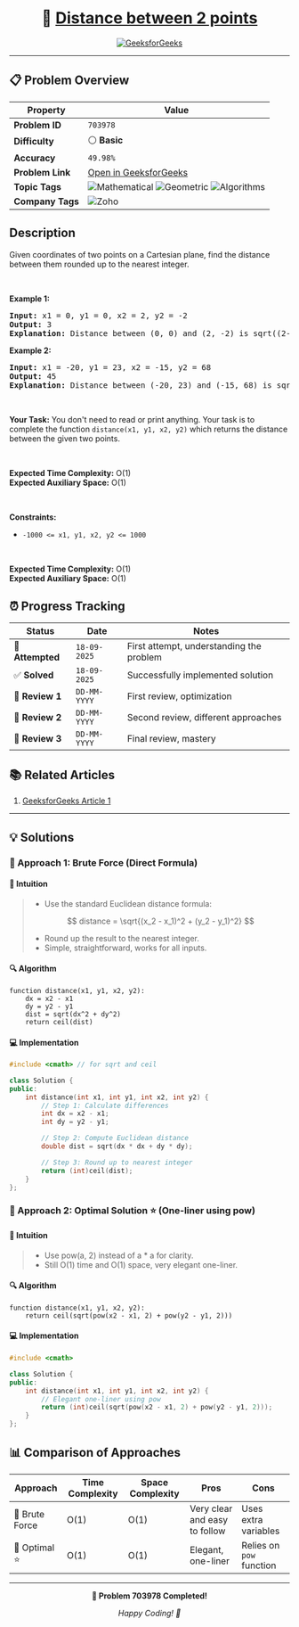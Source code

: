 <div align="center">

# 🧠 [Distance between 2 points](https://www.geeksforgeeks.org/problems/distance-between-2-points3200/1)

[![GeeksforGeeks](https://img.shields.io/badge/GeeksforGeeks-Problem-0F9D58?style=for-the-badge&logo=geeksforgeeks&logoColor=white)](https://www.geeksforgeeks.org/problems/distance-between-2-points3200/1)

</div>

---

## 📋 Problem Overview

| Property         | Value                                                                                                                                                                                                                                          |
| ---------------- | ---------------------------------------------------------------------------------------------------------------------------------------------------------------------------------------------------------------------------------------------- |
| **Problem ID**   | `703978`                                                                                                                                                                                                                                       |
| **Difficulty**   | ⚪ **Basic**                                                                                                                                                                                                                                   |
| **Accuracy**     | `49.98%`                                                                                                                                                                                                                                       |
| **Problem Link** | [Open in GeeksforGeeks](https://www.geeksforgeeks.org/problems/distance-between-2-points3200/1)                                                                                                                                                |
| **Topic Tags**   | ![Mathematical](https://img.shields.io/badge/-Mathematical-blue?style=flat-square) ![Geometric](https://img.shields.io/badge/-Geometric-blue?style=flat-square) ![Algorithms](https://img.shields.io/badge/-Algorithms-blue?style=flat-square) |
| **Company Tags** | ![Zoho](https://img.shields.io/badge/-Zoho-orange?style=flat-square)                                                                                                                                                                           |

## Description

<!-- description:start -->

<p>Given coordinates of two points on a Cartesian plane, find the distance between them rounded up to the nearest integer.</p>

<p>&nbsp;</p>
<p><strong class="example">Example 1:</strong></p>

<pre>
<strong>Input:</strong> x1 = 0, y1 = 0, x2 = 2, y2 = -2
<strong>Output:</strong> 3
<strong>Explanation:</strong> Distance between (0, 0) and (2, -2) is sqrt((2-0)^2 + (-2-0)^2) = sqrt(8) ≈ 2.82, rounded up to 3.
</pre>

<p><strong class="example">Example 2:</strong></p>

<pre>
<strong>Input:</strong> x1 = -20, y1 = 23, x2 = -15, y2 = 68
<strong>Output:</strong> 45
<strong>Explanation:</strong> Distance between (-20, 23) and (-15, 68) is sqrt((−15+20)^2 + (68−23)^2) = sqrt(25 + 2025) = sqrt(2050) ≈ 45.27, rounded up to 45.
</pre>

<p>&nbsp;</p>
<strong>Your Task:</strong>  
You don't need to read or print anything. Your task is to complete the function <code>distance(x1, y1, x2, y2)</code> which returns the distance between the given two points.

<p>&nbsp;</p>
<p><strong>Expected Time Complexity:</strong> O(1)<br>
<strong>Expected Auxiliary Space:</strong> O(1)</p>

<p>&nbsp;</p>
<p><strong>Constraints:</strong></p>

<ul>
  <li><code>-1000 &lt;= x1, y1, x2, y2 &lt;= 1000</code></li>
</ul>

<p>&nbsp;</p>
<p><strong>Expected Time Complexity:</strong> O(1)<br>
<strong>Expected Auxiliary Space:</strong> O(1)</p>
<!-- description:end -->

## ⏰ Progress Tracking

| Status           | Date         | Notes                                    |
| ---------------- | ------------ | ---------------------------------------- |
| 🎯 **Attempted** | `18-09-2025` | First attempt, understanding the problem |
| ✅ **Solved**    | `18-09-2025` | Successfully implemented solution        |
| 🔄 **Review 1**  | `DD-MM-YYYY` | First review, optimization               |
| 🔄 **Review 2**  | `DD-MM-YYYY` | Second review, different approaches      |
| 🔄 **Review 3**  | `DD-MM-YYYY` | Final review, mastery                    |

## 📚 Related Articles

1. [GeeksforGeeks Article 1](https://www.geeksforgeeks.org/program-calculate-distance-two-points/)

---

## 💡 Solutions

### 🥉 Approach 1: Brute Force (Direct Formula)

#### 📝 Intuition

> - Use the standard Euclidean distance formula:
>
> $$
> distance = \sqrt{(x_2 - x_1)^2 + (y_2 - y_1)^2}
> $$
>
> - Round up the result to the nearest integer.
> - Simple, straightforward, works for all inputs.

#### 🔍 Algorithm

```pseudo
function distance(x1, y1, x2, y2):
    dx = x2 - x1
    dy = y2 - y1
    dist = sqrt(dx^2 + dy^2)
    return ceil(dist)
```

#### 💻 Implementation

```cpp
#include <cmath> // for sqrt and ceil

class Solution {
public:
    int distance(int x1, int y1, int x2, int y2) {
        // Step 1: Calculate differences
        int dx = x2 - x1;
        int dy = y2 - y1;

        // Step 2: Compute Euclidean distance
        double dist = sqrt(dx * dx + dy * dy);

        // Step 3: Round up to nearest integer
        return (int)ceil(dist);
    }
};
```

### 🥇 Approach 2: Optimal Solution ⭐ (One-liner using pow)

#### 📝 Intuition

> - Use pow(a, 2) instead of a \* a for clarity.
> - Still O(1) time and O(1) space, very elegant one-liner.

#### 🔍 Algorithm

```pseudo
function distance(x1, y1, x2, y2):
    return ceil(sqrt(pow(x2 - x1, 2) + pow(y2 - y1, 2)))
```

#### 💻 Implementation

```cpp
#include <cmath>

class Solution {
public:
    int distance(int x1, int y1, int x2, int y2) {
        // Elegant one-liner using pow
        return (int)ceil(sqrt(pow(x2 - x1, 2) + pow(y2 - y1, 2)));
    }
};
```

## 📊 Comparison of Approaches

| Approach       | Time Complexity | Space Complexity | Pros                          | Cons                     |
| -------------- | --------------- | ---------------- | ----------------------------- | ------------------------ |
| 🥉 Brute Force | O(1)            | O(1)             | Very clear and easy to follow | Uses extra variables     |
| 🥇 Optimal ⭐  | O(1)            | O(1)             | Elegant, one-liner            | Relies on `pow` function |

---

<div align="center">

**🎯 Problem 703978 Completed!**

_Happy Coding! 🚀_

</div>
